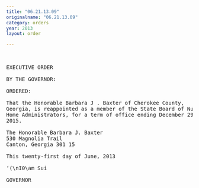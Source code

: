 ```yaml
---
title: "06.21.13.09"
originalname: "06.21.13.09"
category: orders
year: 2013
layout: order

---
```

<pre>
 

EXECUTIVE ORDER

BY THE GOVERNOR:

ORDERED:

That the Honorable Barbara J . Baxter of Cherokee County,
Georgia, is reappointed as a member of the State Board of Nursing
Home Administrators, for a term of office ending December 29,
2015.

The Honorable Barbara J. Baxter
530 Magnolia Trail
Canton, Georgia 301 15

This twenty-first day of June, 2013

‘(\nI0\am Sui

GOVERNOR

</pre>
